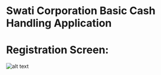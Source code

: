 # Swati Corporation Basic Cash Handling Application 

# Registration Screen: 

![alt text](https://github.com/ibrahimswati/SwatiCorporationApp/login?raw=true)
